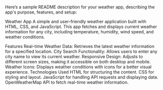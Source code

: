 
Here’s a sample README description for your weather app, describing the app's purpose, features, and setup:

Weather App
A simple and user-friendly weather application built with HTML, CSS, and JavaScript. This app fetches and displays current weather information for any city, including temperature, humidity, wind speed, and weather conditions.

Features
Real-time Weather Data: Retrieves the latest weather information for a specified location.
City Search Functionality: Allows users to enter any city name to view its current weather.
Responsive Design: Adjusts to different screen sizes, making it accessible on both desktop and mobile.
Weather Icons: Displays weather conditions with icons for a better visual experience.
Technologies Used
HTML for structuring the content.
CSS for styling and layout.
JavaScript for handling API requests and displaying data.
OpenWeatherMap API to fetch real-time weather information.
